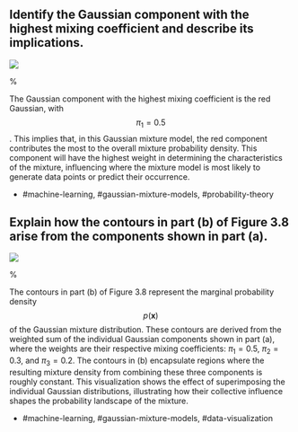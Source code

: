 ## Identify the Gaussian component with the highest mixing coefficient and describe its implications.

![](https://cdn.mathpix.com/cropped/2024_05_13_bbb54caf8784589780acg-1.jpg?height=510&width=518&top_left_y=214&top_left_x=110)

%

The Gaussian component with the highest mixing coefficient is the red Gaussian, with $$\pi_1 = 0.5$$. This implies that, in this Gaussian mixture model, the red component contributes the most to the overall mixture probability density. This component will have the highest weight in determining the characteristics of the mixture, influencing where the mixture model is most likely to generate data points or predict their occurrence.

- #machine-learning, #gaussian-mixture-models, #probability-theory

## Explain how the contours in part (b) of Figure 3.8 arise from the components shown in part (a).

![](https://cdn.mathpix.com/cropped/2024_05_13_bbb54caf8784589780acg-1.jpg?height=510&width=518&top_left_y=214&top_left_x=110)

%

The contours in part (b) of Figure 3.8 represent the marginal probability density $$p(\mathbf{x})$$ of the Gaussian mixture distribution. These contours are derived from the weighted sum of the individual Gaussian components shown in part (a), where the weights are their respective mixing coefficients: $\pi_1 = 0.5$, $\pi_2 = 0.3$, and $\pi_3 = 0.2$. The contours in (b) encapsulate regions where the resulting mixture density from combining these three components is roughly constant. This visualization shows the effect of superimposing the individual Gaussian distributions, illustrating how their collective influence shapes the probability landscape of the mixture.

- #machine-learning, #gaussian-mixture-models, #data-visualization